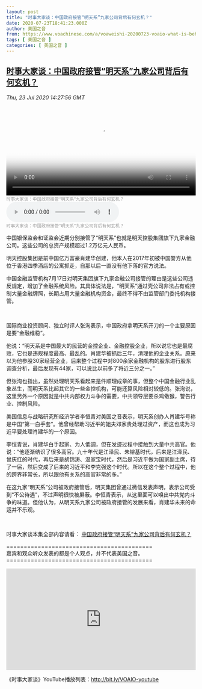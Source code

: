 ```yaml
---
layout: post
title: "时事大家谈：中国政府接管“明天系”九家公司背后有何玄机？"
date: 2020-07-23T18:41:23.000Z
author: 美国之音
from: https://www.voachinese.com/a/voaweishi-20200723-voaio-what-is-behind-chinese-government-takeover-tomorrow-group/5514625.html
tags: [ 美国之音 ]
categories: [ 美国之音 ]
---
```

<!--1595529683000-->
[时事大家谈：中国政府接管“明天系”九家公司背后有何玄机？](https://www.voachinese.com/a/voaweishi-20200723-voaio-what-is-behind-chinese-government-takeover-tomorrow-group/5514625.html)
------

<div>
<div><i>Thu, 23 Jul 2020 14:27:56 GMT</i></div><video poster="https://images.weserv.nl?url=gdb.voanews.com/c19c692d-f298-4172-a312-01bbcafaf02c_tv_r1_s_w900.jpg" src="https://av.voanews.com/Videoroot/Pangeavideo/2020/07/c/c1/c19c692d-f298-4172-a312-01bbcafaf02c_240p.mp4" style="width:100%" controls></video><div><small style="color: #999;">时事大家谈：中国政府接管“明天系”九家公司背后有何玄机？</small></div><audio src="https://av.voanews.com/clips/VCH/2020/07/23/c366d7a0-de5e-43fe-b1b1-8bf337568b3e.mp3" controls></audio><div><small style="color: #999;">时事大家谈：中国政府接管“明天系”九家公司背后有何玄机？</small></div><p>中国银保监会和证监会近期分别接管了“明天系”也就是明天控股集团旗下九家金融公司。这些公司的总资产规模超过1.2万亿元人民币。</p><p>明天控股集团是前中国亿万富豪肖建华创建，他本人在2017年初被中国警方从他位于香港四季酒店的公寓抓走，自那以后一直没有他下落的官方说法。</p><a href="/a/3729929.html"></a><p>中国金融监管机构7月17日对明天集团旗下九家金融公司接管的理由是这些公司违反规定，增加了金融系统风险。其具体说法是，“明天系”通过壳公司非法占有或控制大量金融牌照，长期占用大量金融机构资金，最终不得不由监管部门委托机构接管。</p><p> </p><p>国际商业投资顾问、独立时评人张洵表示，中国政府拿明天系开刀的一个主要原因是要“金融维稳”。</p><p>他说：“明天系是中国最大的民营的金控企业、金融控股企业，所以说它也是最腐败，它也是违规程度最高、最乱的。肖建华被抓后三年，清理他的企业关系。原来以为他参股30家经营企业，后来整个过程中对800余家金融机构的股东进行股东调查分析，最后发现有44家，可以说比以前多了将近三分之一。”</p><p>但张洵也指出，虽然处理明天系看起来是件顺理成章的事，但整个中国金融行业乱象丛生，而明天系比起其它的一些金控机构，可能还算风险相对较低的。张洵说，这里另外一个原因就是中共内部权力斗争的需要，中共领导层要杀鸡儆猴，警告行业、控制风险。</p><p>美国信息与战略研究所经济学者李恒青对美国之音表示，明天系创办人肖建华号称是中国“第一白手套”。他曾经帮助习近平的姐夫邓家贵处理过资产，而这也成为习近平要处理肖建华的一个原因。</p><a href="/a/4436493.html"></a><p>李恒青说，肖建华白手起家、为人低调，但在发迹过程中接触到大量中共高官。他说：“他逐渐结识了很多高官。九十年代是江泽民、朱镕基时代，后来是江泽民、曾庆红的时代，再后来是胡锦涛、温家宝时代，然后是习近平做为国家副主席，待了一届，然后变成了后来的习近平和李克强这个时代。所以在这个整个过程中，他的跨界非常长，所以跟他有关系的高官非常的多。”</p><p>在这九家“明天系”公司被政府接管后，明天集团曾通过微信发表声明，表示公司受到“不公待遇”，不过声明很快被屏蔽。李恒青表示，从这里面可以嗅出中共党内斗争的味道。但他认为，从明天系九家公司被政府接管的发展来看，肖建华未来的命运并不乐观。</p><a href="/a/3979720.html"></a><p> </p><a href="/a/3981365.html"></a><p>时事大家谈本集全部内容请看： <a class="wsw__a" href="https://www.youtube.com/watch?v=Xe-iBosWtCw" target="_blank">中国政府接管“明天系”九家公司背后有何玄机？</a></p><p>==========================================<br />嘉宾和观众听众发表的都是个人观点，并不代表美国之音。<br />==========================================</p><iframe src="https://www.youtube.com/embed/Xe-iBosWtCw?&&&enablejsapi=1" frameborder="0" width="100%"  style="min-height:270px" class="external-content YouTube"><a href="https://www.youtube.com/watch?v=Xe-iBosWtCw&&&">YouTube</a></iframe><p>《时事大家谈》YouTube播放列表：<a class="wsw__a" href="http://bit.ly/VOAIO-youtube" style="font-size: 1em;" target="_blank">http://bit.ly/VOAIO-youtube</a></p>
</div>
